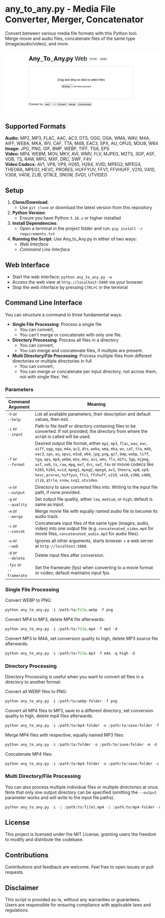# any_to_any.py - Media File Converter, Merger, Concatenator

Convert between various media file formats with this Python tool.<br>
Merge movie and audio files, concatenate files of the same type (image/audio/video), and more.

![screenshot](./img/Any-to-Any-Web.png)

## Supported Formats
**Audio:** MP2, MP3, FLAC, AAC, AC3, DTS, OGG, OGA, WMA, WAV, M4A, AIFF, WEBA, MKA, WV, CAF, TTA, M4B, EAC3, SPX, AU, OPUS, M3U8, W64<br>
**Image:** JPG, PNG, GIF, BMP, WEBP, TIFF, TGA, EPS<br>
**Video:** MP4, WEBM, MOV, MKV, AVI, WMV, FLV, MJPEG, M2TS, 3GP, ASF, VOB, TS, RAW, MPG, MXF, DRC, SWF, F4V<br>
**Video Codecs:** AV1, VP8, VP9, H265, H264, XVID, MPEG2, MPEG4, THEORA, MPEG1, HEVC, PRORES, HUFFYUV, FFV1, FFVHUFF, V210, V410, V308, V408, ZLIB, QTRLE, SNOW, SVQ1, UTVIDEO

## Setup
1. **Clone/Download**:
   - Use `git clone` or download the latest version from this repository
2. **Python Version**:
   - Ensure you have Python `3.10.x` or higher installed
3. **Install Dependencies**:
   - Open a terminal in the project folder and run: `pip install -r requirements.txt`
4. **Running the Script**:
   Use Any_to_Any.py in either of two ways:
   - *Web Interface*
   - *Command Line Interface*

## Web Interface
- Start the web interface: `python any_to_any.py -w`
- Access the web view at `http://localhost:5000` via your browser
- Stop the web interface by pressing `CTRL+C` in the terminal

## Command Line Interface
You can structure a command in three fundamental ways:
- **Single File Processing**: Process a single file
   - You can convert,
   - You can't merge or concatenate with only one file.
- **Directory Processing**: Process all files in a directory
   - You can convert,
   - You can merge and concatenate files, if multiple are present.
- **Multi Directory/File Processing**: Process multiple files from different directories or multiple directories in full
   - You can convert,
   - You can merge or concatenate per input directory, not across them, not with single files. Yet.

### Parameters

| Command Argument                | Meaning |
| ----------------------- | ------- |
| `-h` or </br>`--help`        | List all available parameters, their description and default values, then exit. |
| `-i` or </br>`--input`       | Path to file itself or directory containing files to be converted. If not provided, the directory from where the script is called will be used. |
| `-f` or </br>`--format`      | Desired output file format, either `mp2`, `mp3`, `flac`, `wav`, `aac`, `aiff`, `ogg`, `oga`, `m4a`, `ac3`, `dts`, `weba`, `wma`, `mka`, `wv`, `caf`, `tta`, `m4b`, `eac3`, `spx`, `au`, `opus`, `m3u8`, `w64`, `jpg`, `png`, `gif`, `bmp`, `webp`, `tiff`, `tga`, `eps`, `mp4`, `webm`, `mov`, `mkv`, `avi`, `wmv`, `flv`, `m2ts`, `3gp`, `mjpeg`, `asf`, `vob`, `ts`, `raw`, `mpg`, `mxf`, `drc`, `swf`, `f4v` or movie codecs like `h265`, `h264`, `xvid`, `mpeg1`, `mpeg2`, `mpeg4`, `av1`, `theora`, `vp8`, `vp9`, `hevc`, `prores`, `huffyuv`, `ffv1`, `ffvhuff`, `v210`, `v410`, `v308`, `v408`, `zlib`, `qtrle`, `snow`, `svq1`, `utvideo`. |
| `-o` or </br>`--output`      | Directory to save converted files into. Writing to the input file path, if none provided. |
| `-q` or </br>`--quality`     | Set output file quality, either `low`, `medium`, or `high`; default is same as input. |
| `-m` or </br>`--merge`       | Merge movie file with equally named audio file to become its audio track. |
| `-c` or </br>`--concat`      | Concatenate input files of the same type (images, audio, video) into one output file (e.g. `concatenated_video.mp4` for movie files, `concatenated_audio.mp3` for audio files). |
| `-w` or </br>`--web`         | Ignores all other arguments, starts browser + a web server at `http://localhost:5000`. |
| `-d` or </br>`--delete`      | Delete input files after conversion. |
| `-fps` or</br>`--framerate` | Set the framerate (fps) when converting to a movie format or codec; default maintains input fps. |

### Single File Processing
Convert WEBP to PNG:
```python
python any_to_any.py -i /path/to/file.webp -f png
```

Convert MP4 to MP3, delete MP4 file afterwards:
```python
python any_to_any.py -i /path/to/file.mp4 -f mp3 -d
```

Convert MP3 to M4A, set conversion quality to high, delete MP3 source file afterwards:
```python
python any_to_any.py -i /path/to/file.mp3 -f m4a -q high -d
```

### Directory Processing
Directory Processing is useful when you want to convert all files in a directory to another format:

Convert all WEBP files to PNG:
```python
python any_to_any.py -i /path/to/webp-folder -f png
```

Convert all MP4 files to MP3, save to a different directory, set conversion quality to high, delete mp4 files afterwards:
```python
python any_to_any.py -i /path/to/mp4-folder -o /path/to/save/folder -f mp3 -q high -d
```

Merge MP4 files with respective, equally named MP3 files:
```python
python any_to_any.py -i /path/to/folder -o /path/to/save/folder -m -d
```

Concatenate MP4 files:
```python
python any_to_any.py -i /path/to/mp4-folder -o /path/to/save/folder -c -d
```

### Multi Directory/File Processing
You can also process multiple individual files or multiple directories at once.<br>
Note that only one output directory can be specified (omitting the `--output` parameter works and will write to the input file paths).
```python
python any_to_any.py -i -1 /path/to/file1.mp4 -2 /path/to/mp4-folder -o /path/to/output-folder -f mp3
```

## License
This project is licensed under the MIT License, granting users the freedom to modify and distribute the codebase.

## Contributions
Contributions and feedback are welcome. Feel free to open issues or pull requests.

## Disclaimer
This script is provided as-is, without any warranties or guarantees.<br>
Users are responsible for ensuring compliance with applicable laws and regulations.
